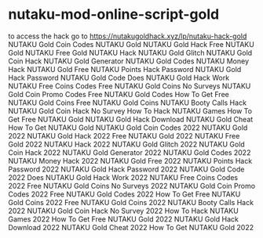 # nutaku-mod-online-script-gold
to access the hack go to https://nutakugoldhack.xyz/lp/nutaku-hack-gold NUTAKU Gold Coin Codes NUTAKU Gold NUTAKU Gold Hack Free NUTAKU Gold NUTAKU Free Gold NUTAKU Hack NUTAKU Gold Glitch NUTAKU Gold Coin Hack NUTAKU Gold Generator NUTAKU Gold Codes NUTAKU Money Hack NUTAKU Gold Free NUTAKU Points Hack Password NUTAKU Gold Hack Password NUTAKU Gold Code Does NUTAKU Gold Hack Work NUTAKU Free Coins Codes Free NUTAKU Gold Coins No Surveys NUTAKU Gold Coin Promo Codes Free NUTAKU Gold Codes How To Get Free NUTAKU Gold Coins Free NUTAKU Gold Coins NUTAKU Booty Calls Hack NUTAKU Gold Coin Hack No Survey How To Hack NUTAKU Games How To Get Free NUTAKU Gold NUTAKU Gold Hack Download NUTAKU Gold Cheat How To Get NUTAKU Gold NUTAKU Gold Coin Codes 2022 NUTAKU Gold 2022 NUTAKU Gold Hack 2022 Free NUTAKU Gold 2022 NUTAKU Free Gold 2022 NUTAKU Hack 2022 NUTAKU Gold Glitch 2022 NUTAKU Gold Coin Hack 2022 NUTAKU Gold Generator 2022 NUTAKU Gold Codes 2022 NUTAKU Money Hack 2022 NUTAKU Gold Free 2022 NUTAKU Points Hack Password 2022 NUTAKU Gold Hack Password 2022 NUTAKU Gold Code 2022 Does NUTAKU Gold Hack Work 2022 NUTAKU Free Coins Codes 2022 Free NUTAKU Gold Coins No Surveys 2022 NUTAKU Gold Coin Promo Codes 2022 Free NUTAKU Gold Codes 2022 How To Get Free NUTAKU Gold Coins 2022 Free NUTAKU Gold Coins 2022 NUTAKU Booty Calls Hack 2022 NUTAKU Gold Coin Hack No Survey 2022 How To Hack NUTAKU Games 2022 How To Get Free NUTAKU Gold 2022 NUTAKU Gold Hack Download 2022 NUTAKU Gold Cheat 2022 How To Get NUTAKU Gold 2022
